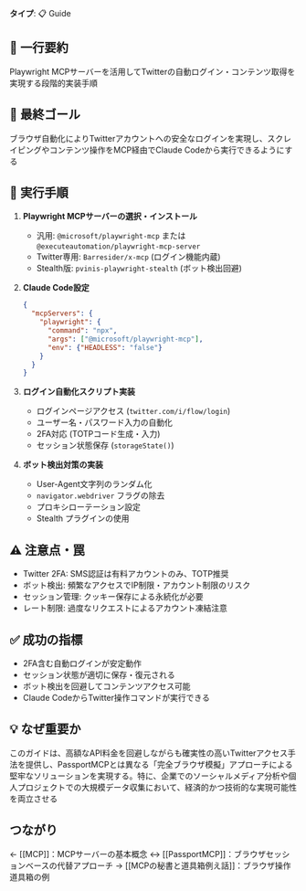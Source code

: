 **タイプ**: 📋 Guide

## 📝 一行要約
Playwright MCPサーバーを活用してTwitterの自動ログイン・コンテンツ取得を実現する段階的実装手順

## 🎯 最終ゴール
ブラウザ自動化によりTwitterアカウントへの安全なログインを実現し、スクレイピングやコンテンツ操作をMCP経由でClaude Codeから実行できるようにする

## 🔧 実行手順
1. **Playwright MCPサーバーの選択・インストール**
   - 汎用: `@microsoft/playwright-mcp` または `@executeautomation/playwright-mcp-server`
   - Twitter専用: `Barresider/x-mcp` (ログイン機能内蔵)
   - Stealth版: `pvinis-playwright-stealth` (ボット検出回避)

2. **Claude Code設定**
   ```json
   {
     "mcpServers": {
       "playwright": {
         "command": "npx",
         "args": ["@microsoft/playwright-mcp"],
         "env": {"HEADLESS": "false"}
       }
     }
   }
   ```

3. **ログイン自動化スクリプト実装**
   - ログインページアクセス (`twitter.com/i/flow/login`)
   - ユーザー名・パスワード入力の自動化
   - 2FA対応 (TOTPコード生成・入力)
   - セッション状態保存 (`storageState()`)

4. **ボット検出対策の実装**
   - User-Agent文字列のランダム化
   - `navigator.webdriver` フラグの除去
   - プロキシローテーション設定
   - Stealth プラグインの使用

## ⚠️ 注意点・罠
- Twitter 2FA: SMS認証は有料アカウントのみ、TOTP推奨
- ボット検出: 頻繁なアクセスでIP制限・アカウント制限のリスク
- セッション管理: クッキー保存による永続化が必要
- レート制限: 過度なリクエストによるアカウント凍結注意

## ✅ 成功の指標
- 2FA含む自動ログインが安定動作
- セッション状態が適切に保存・復元される
- ボット検出を回避してコンテンツアクセス可能
- Claude CodeからTwitter操作コマンドが実行できる

## 💡 なぜ重要か
このガイドは、高額なAPI料金を回避しながらも確実性の高いTwitterアクセス手法を提供し、PassportMCPとは異なる「完全ブラウザ模擬」アプローチによる堅牢なソリューションを実現する。特に、企業でのソーシャルメディア分析や個人プロジェクトでの大規模データ収集において、経済的かつ技術的な実現可能性を両立させる

## つながり
← [[MCP]]：MCPサーバーの基本概念
↔ [[PassportMCP]]：ブラウザセッションベースの代替アプローチ
→ [[MCPの秘書と道具箱例え話]]：ブラウザ操作道具箱の例

